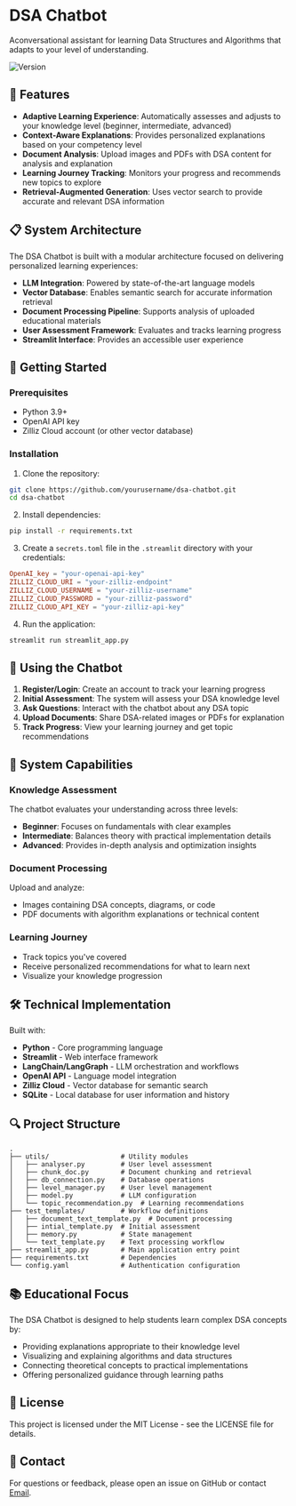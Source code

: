 # DSA Chatbot

Aconversational assistant for learning Data Structures and Algorithms that adapts to your level of understanding.

![Version](https://img.shields.io/badge/version-2.2.0-blue)

## 🌟 Features

- **Adaptive Learning Experience**: Automatically assesses and adjusts to your knowledge level (beginner, intermediate, advanced)
- **Context-Aware Explanations**: Provides personalized explanations based on your competency level
- **Document Analysis**: Upload images and PDFs with DSA content for analysis and explanation
- **Learning Journey Tracking**: Monitors your progress and recommends new topics to explore
- **Retrieval-Augmented Generation**: Uses vector search to provide accurate and relevant DSA information

## 📋 System Architecture

The DSA Chatbot is built with a modular architecture focused on delivering personalized learning experiences:

- **LLM Integration**: Powered by state-of-the-art language models
- **Vector Database**: Enables semantic search for accurate information retrieval
- **Document Processing Pipeline**: Supports analysis of uploaded educational materials
- **User Assessment Framework**: Evaluates and tracks learning progress
- **Streamlit Interface**: Provides an accessible user experience

## 🚀 Getting Started

### Prerequisites

- Python 3.9+
- OpenAI API key
- Zilliz Cloud account (or other vector database)

### Installation

1. Clone the repository:
```bash
git clone https://github.com/yourusername/dsa-chatbot.git
cd dsa-chatbot
```

2. Install dependencies:
```bash
pip install -r requirements.txt
```

3. Create a `secrets.toml` file in the `.streamlit` directory with your credentials:
```toml
OpenAI_key = "your-openai-api-key"
ZILLIZ_CLOUD_URI = "your-zilliz-endpoint"
ZILLIZ_CLOUD_USERNAME = "your-zilliz-username"
ZILLIZ_CLOUD_PASSWORD = "your-zilliz-password"
ZILLIZ_CLOUD_API_KEY = "your-zilliz-api-key"
```

4. Run the application:
```bash
streamlit run streamlit_app.py
```

## 🧠 Using the Chatbot

1. **Register/Login**: Create an account to track your learning progress
2. **Initial Assessment**: The system will assess your DSA knowledge level
3. **Ask Questions**: Interact with the chatbot about any DSA topic
4. **Upload Documents**: Share DSA-related images or PDFs for explanation
5. **Track Progress**: View your learning journey and get topic recommendations

## 🔧 System Capabilities

### Knowledge Assessment
The chatbot evaluates your understanding across three levels:
- **Beginner**: Focuses on fundamentals with clear examples
- **Intermediate**: Balances theory with practical implementation details
- **Advanced**: Provides in-depth analysis and optimization insights

### Document Processing
Upload and analyze:
- Images containing DSA concepts, diagrams, or code
- PDF documents with algorithm explanations or technical content

### Learning Journey
- Track topics you've covered
- Receive personalized recommendations for what to learn next
- Visualize your knowledge progression

## 🛠️ Technical Implementation

Built with:
- **Python** - Core programming language
- **Streamlit** - Web interface framework
- **LangChain/LangGraph** - LLM orchestration and workflows
- **OpenAI API** - Language model integration
- **Zilliz Cloud** - Vector database for semantic search
- **SQLite** - Local database for user information and history

## 🔍 Project Structure

```
.
├── utils/                  # Utility modules
│   ├── analyser.py         # User level assessment
│   ├── chunk_doc.py        # Document chunking and retrieval
│   ├── db_connection.py    # Database operations
│   ├── level_manager.py    # User level management
│   ├── model.py            # LLM configuration
│   └── topic_recommendation.py  # Learning recommendations
├── test_templates/         # Workflow definitions
│   ├── document_text_template.py  # Document processing
│   ├── intial_template.py  # Initial assessment
│   ├── memory.py           # State management
│   └── text_template.py    # Text processing workflow
├── streamlit_app.py        # Main application entry point
├── requirements.txt        # Dependencies
└── config.yaml             # Authentication configuration
```

## 📚 Educational Focus

The DSA Chatbot is designed to help students learn complex DSA concepts by:
- Providing explanations appropriate to their knowledge level
- Visualizing and explaining algorithms and data structures
- Connecting theoretical concepts to practical implementations
- Offering personalized guidance through learning paths

## 📝 License

This project is licensed under the MIT License - see the LICENSE file for details.

## 🤝 Contact

For questions or feedback, please open an issue on GitHub or contact [Email](elroy.lian000@gmail.com).